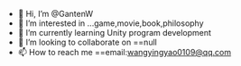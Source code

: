 - 👋 Hi, I’m @GantenW
- 👀 I’m interested in ...game,movie,book,philosophy
- 🌱 I’m currently learning Unity program development
- 💞️ I’m looking to collaborate on ==null
- 📫 How to reach me ==email:wangyingyao0109@qq.com

<!---
GantenW/GantenW is a ✨ special ✨ repository because its `README.md` (this file) appears on your GitHub profile.
You can click the Preview link to take a look at your changes.
--->
